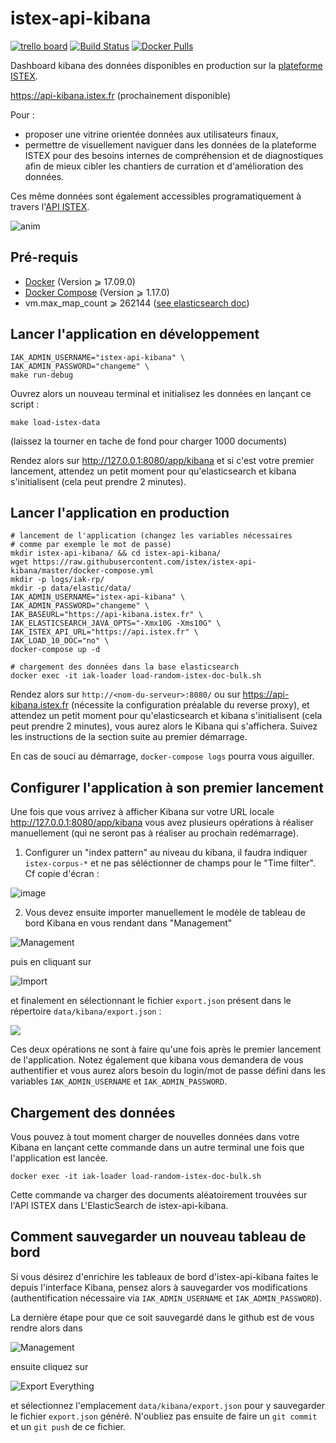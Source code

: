 # istex-api-kibana

[![trello board](https://user-images.githubusercontent.com/328244/32807531-72d5f4ca-c990-11e7-961e-8e06d34e2ef7.png)](https://trello.com/b/BBKDj5Dd/istex-api-kibana) [![Build Status](https://travis-ci.org/istex/istex-api-kibana.svg?branch=master)](https://travis-ci.org/istex/istex-api-kibana) [![Docker Pulls](https://img.shields.io/docker/pulls/istex/istex-api-kibana.svg)](https://registry.hub.docker.com/u/istex/istex-api-kibana/)

Dashboard kibana des données disponibles en production sur la [plateforme ISTEX](http://www.istex.fr).

https://api-kibana.istex.fr (prochainement disponible)

Pour :
- proposer une vitrine orientée données aux utilisateurs finaux,
- permettre de visuellement naviguer dans les données de la plateforme ISTEX pour des besoins internes de compréhension et de diagnostiques afin de mieux cibler les chantiers de curration et d'amélioration des données.

Ces même données sont également accessibles programatiquement à travers l'[API ISTEX](https://api.istex.fr).

![anim](https://user-images.githubusercontent.com/328244/32807575-9651c5c8-c990-11e7-9610-4cbb19dd6734.gif)


## Pré-requis

- [Docker](https://docs.docker.com/engine/installation/) (Version ⩾ 17.09.0)
- [Docker Compose](https://docs.docker.com/compose/install/) (Version ⩾ 1.17.0)
- vm.max_map_count ⩾ 262144 ([see elasticsearch doc](https://www.elastic.co/guide/en/elasticsearch/reference/current/docker.html#docker-cli-run-prod-mode))

## Lancer l'application en développement

```shell
IAK_ADMIN_USERNAME="istex-api-kibana" \
IAK_ADMIN_PASSWORD="changeme" \
make run-debug
```

Ouvrez alors un nouveau terminal et initialisez les données en lançant ce script :

```shell
make load-istex-data
```
(laissez la tourner en tache de fond pour charger 1000 documents)

Rendez alors sur http://127.0.0.1:8080/app/kibana et si c'est votre premier lancement, attendez un petit moment  pour qu'elasticsearch et kibana s'initialisent (cela peut prendre 2 minutes).

## Lancer l'application en production

```shell
# lancement de l'application (changez les variables nécessaires 
# comme par exemple le mot de passe)
mkdir istex-api-kibana/ && cd istex-api-kibana/
wget https://raw.githubusercontent.com/istex/istex-api-kibana/master/docker-compose.yml
mkdir -p logs/iak-rp/
mkdir -p data/elastic/data/
IAK_ADMIN_USERNAME="istex-api-kibana" \
IAK_ADMIN_PASSWORD="changeme" \
IAK_BASEURL="https://api-kibana.istex.fr" \
IAK_ELASTICSEARCH_JAVA_OPTS="-Xmx10G -Xms10G" \
IAK_ISTEX_API_URL="https://api.istex.fr" \
IAK_LOAD_10_DOC="no" \
docker-compose up -d

# chargement des données dans la base elasticsearch
docker exec -it iak-loader load-random-istex-doc-bulk.sh
```



Rendez alors sur ``http://<nom-du-serveur>:8080/`` ou sur https://api-kibana.istex.fr (nécessite la configuration préalable du reverse proxy), et attendez un petit moment  pour qu'elasticsearch et kibana s'initialisent (cela peut prendre 2 minutes), vous aurez alors le Kibana qui s'affichera. Suivez les instructions de la section suite au premier démarrage.

En cas de souci au démarrage, ``docker-compose logs`` pourra vous aiguiller.

## Configurer l'application à son premier lancement

Une fois que vous arrivez à afficher Kibana sur votre URL locale http://127.0.0.1:8080/app/kibana vous avez plusieurs opérations à réaliser manuellement (qui ne seront pas à réaliser au prochain redémarrage).

1) Configurer un "index pattern" au niveau du kibana, il faudra indiquer ``istex-corpus-*`` et ne pas séléctionner de champs pour le "Time filter". Cf copie d'écran :

![image](https://user-images.githubusercontent.com/328244/33234970-a257d37e-d22f-11e7-95e6-6b2826956695.png)

2) Vous devez ensuite importer manuellement le modèle de tableau de bord Kibana en vous rendant dans "Management"

![Management](https://user-images.githubusercontent.com/328244/32851436-3a80c0fa-ca35-11e7-8744-bc7ec552aa0c.png) 



puis en cliquant sur

![Import](https://user-images.githubusercontent.com/328244/32851531-778dd172-ca35-11e7-8fa7-b7ca0c8bc7d9.png) 



et finalement en sélectionnant le fichier ``export.json`` présent dans le répertoire ``data/kibana/export.json`` :



![](https://user-images.githubusercontent.com/328244/32851512-69f484fc-ca35-11e7-91a2-4881022c37fc.png)



Ces deux opérations ne sont à faire qu'une fois après le premier lancement de l'application. Notez également que kibana vous demandera de vous authentifier et vous aurez alors besoin du login/mot de passe défini dans les variables ``IAK_ADMIN_USERNAME`` et ``IAK_ADMIN_PASSWORD``.

## Chargement des données

Vous pouvez à tout moment charger de nouvelles données dans votre Kibana en lançant cette commande dans un autre terminal une fois que l'application est lancée.

```shell
docker exec -it iak-loader load-random-istex-doc-bulk.sh
```

Cette commande va charger des documents aléatoirement trouvées sur l'API ISTEX dans L'ElasticSearch de istex-api-kibana.

## Comment sauvegarder un nouveau tableau de bord

Si vous désirez d'enrichire les tableaux de bord d'istex-api-kibana faites le depuis l'interface Kibana, pensez alors à sauvegarder vos modifications (authentification nécessaire via ``IAK_ADMIN_USERNAME`` et ``IAK_ADMIN_PASSWORD``).

La dernière étape pour que ce soit sauvegardé dans le github est de vous rendre alors dans

![Management](https://user-images.githubusercontent.com/328244/32851436-3a80c0fa-ca35-11e7-8744-bc7ec552aa0c.png)

ensuite cliquez sur

![Export Everything](https://user-images.githubusercontent.com/328244/32851462-4db5756c-ca35-11e7-820a-4994188b117d.png)

et sélectionnez l'emplacement ``data/kibana/export.json`` pour y sauvegarder le fichier ``export.json`` généré. N'oubliez pas ensuite de faire un ``git commit`` et un ``git push`` de ce fichier.
